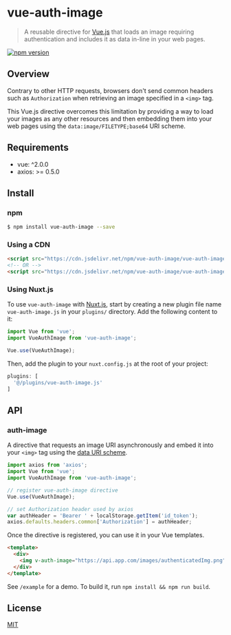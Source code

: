 # vue-auth-image

> A reusable directive for [Vue.js](https://github.com/vuejs/vue) that loads
> an image requiring authentication and includes it as data in-line in your web
> pages.

[![npm version](https://img.shields.io/npm/v/vue-auth-image.svg)](https://www.npmjs.com/package/vue-auth-image)

## Overview

Contrary to other HTTP requests, browsers don't send common headers such as
`Authorization` when retrieving an image specified in a `<img>` tag.

This Vue.js directive overcomes this limitation by providing a way to load your
images as any other resources and then embedding them into your web pages using
the `data:image/FILETYPE;base64` URI scheme.

## Requirements

- vue: \^2.0.0
- axios: >= 0.5.0

## Install

### npm

``` sh
$ npm install vue-auth-image --save
```

### Using a CDN

``` html
<script src="https://cdn.jsdelivr.net/npm/vue-auth-image/vue-auth-image.js"></script>
<!-- OR -->
<script src="https://cdn.jsdelivr.net/npm/vue-auth-image/vue-auth-image.min.js"></script>
```

### Using Nuxt.js

To use `vue-auth-image` with [Nuxt.js](https://nuxtjs.org/), start by creating
a new plugin file name `vue-auth-image.js` in your `plugins/` directory. Add
the following content to it:

```javascript
import Vue from 'vue';
import VueAuthImage from 'vue-auth-image';

Vue.use(VueAuthImage);
```

Then, add the plugin to your `nuxt.config.js` at the root of your project:

```javascript
plugins: [
  '@/plugins/vue-auth-image.js'
]
```

## API

### auth-image

A directive that requests an image URI asynchronously and embed it into your
`<img>` tag using the [data URI scheme](https://en.wikipedia.org/wiki/Data_URI_scheme).

``` js
import axios from 'axios';
import Vue from 'vue';
import VueAuthImage from 'vue-auth-image';

// register vue-auth-image directive
Vue.use(VueAuthImage);

// set Authorization header used by axios
var authHeader = 'Bearer ' + localStorage.getItem('id_token');
axios.defaults.headers.common['Authorization'] = authHeader;
```

Once the directive is registered, you can use it in your Vue templates.

``` html
<template>
  <div>
    <img v-auth-image="https://api.app.com/images/authenticatedImg.png">
  </div>
</template>
```

See `/example` for a demo. To build it, run `npm install && npm run build`.

## License

[MIT](https://opensource.org/licenses/MIT)
